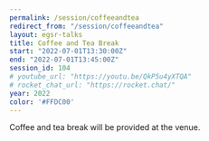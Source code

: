 ```yaml
---
permalink: /session/coffeeandtea
redirect_from: "/session/coffeeandtea"
layout: egsr-talks
title: Coffee and Tea Break
start: "2022-07-01T13:30:00Z"
end: "2022-07-01T13:45:00Z"
session_id: 104
# youtube_url: "https://youtu.be/QkP5u4yXTQA"
# rocket_chat_url: "https://rocket.chat/"
year: 2022
color: '#FFDC00'
---
```

Coffee and tea break will be provided at the venue.
